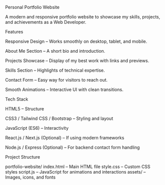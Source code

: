 Personal Portfolio Website

A modern and responsive portfolio website to showcase my skills, projects, and achievements as a Web Developer.

Features

Responsive Design – Works smoothly on desktop, tablet, and mobile.

About Me Section – A short bio and introduction.

Projects Showcase – Display of my best work with links and previews.

Skills Section – Highlights of technical expertise.

Contact Form – Easy way for visitors to reach out.

Smooth Animations – Interactive UI with clean transitions.

Tech Stack

HTML5 – Structure

CSS3 / Tailwind CSS / Bootstrap – Styling and layout

JavaScript (ES6) – Interactivity

React.js / Next.js (Optional) – If using modern frameworks

Node.js / Express (Optional) – For backend contact form handling

Project Structure

portfolio-website/
index.html – Main HTML file
style.css – Custom CSS styles
script.js – JavaScript for animations and interactions
assets/ – Images, icons, and fonts
